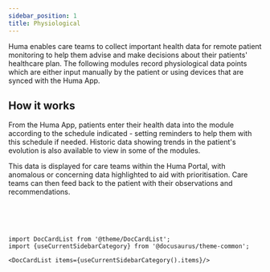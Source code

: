 ```yaml
---
sidebar_position: 1
title: Physiological 
---
```


Huma enables care teams to collect important health data for remote patient monitoring to help them advise and make decisions about their patients' healthcare plan. The following modules record physiological data points which are either input manually by the patient or using devices that are synced with the Huma App.

## How it works

From the Huma App, patients enter their health data into the module according to the schedule indicated - setting reminders to help them with this schedule if needed. Historic data showing trends in the patient's evolution is also available to view in some of the modules. 

This data is displayed for care teams within the Huma Portal, with anomalous or concerning data highlighted to aid with prioritisation. Care teams can then feed back to the patient with their observations and recommendations.

<br />
<br />
<br />

```mdx-code-block
import DocCardList from '@theme/DocCardList';
import {useCurrentSidebarCategory} from '@docusaurus/theme-common';

<DocCardList items={useCurrentSidebarCategory().items}/>
```
